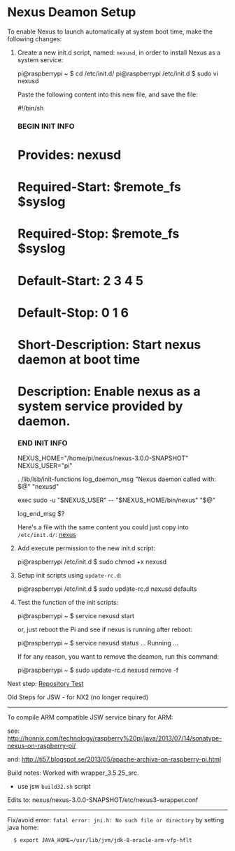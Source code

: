 Nexus Deamon Setup
==================
   
   To enable Nexus to launch automatically at system boot time, make the following changes:
   
   1. Create a new init.d script, named: `nexusd`, in order to install Nexus as a system service: 
   
        pi@raspberrypi ~ $ cd /etc/init.d/
        pi@raspberrypi /etc/init.d $ sudo vi nexusd
        
      Paste the following content into this new file, and save the file:
   
        #!/bin/sh
        ### BEGIN INIT INFO
        # Provides:          nexusd
        # Required-Start:    $remote_fs $syslog
        # Required-Stop:     $remote_fs $syslog
        # Default-Start:     2 3 4 5
        # Default-Stop:      0 1 6
        # Short-Description: Start nexus daemon at boot time
        # Description:       Enable nexus as a system service provided by daemon.
        ### END INIT INFO
      
        NEXUS_HOME="/home/pi/nexus/nexus-3.0.0-SNAPSHOT"
        NEXUS_USER="pi"
        
        . /lib/lsb/init-functions
        log_daemon_msg "Nexus daemon called with: $@" "nexusd"
        
        exec sudo -u "$NEXUS_USER" -- "$NEXUS_HOME/bin/nexus" "$@"
        
        log_end_msg $?       

      Here's a file with the same content you could just copy into `/etc/init.d/`: [nexus](scripts/nexusd)
        
   3. Add execute permission to the new init.d script:

        pi@raspberrypi /etc/init.d $ sudo chmod +x nexusd        

   4. Setup init scripts using `update-rc.d`:
   
        pi@raspberrypi /etc/init.d $ sudo update-rc.d nexusd defaults
        
   5. Test the function of the init scripts:
   
        pi@raspberrypi ~ $ service nexusd start
        
      or, just reboot the Pi and see if nexus is running after reboot:
      
        pi@raspberrypi ~ $ service nexusd status
        ...
        Running ...
        
      If for any reason, you want to remove the deamon, run this command:
      
        pi@raspberrypi ~ $ sudo update-rc.d nexusd remove -f
        

   
Next step: [Repository Test](repotest.html)





 Old Steps for JSW - for NX2 (no longer required)

 ---------------------------
   
   To compile ARM compatible JSW service binary for ARM:
    
   see:
    http://honnix.com/technology/raspberry%20pi/java/2013/07/14/sonatype-nexus-on-raspberry-pi/

   and:
    http://ti57.blogspot.se/2013/05/apache-archiva-on-raspberry-pi.html

   Build notes: Worked with wrapper_3.5.25_src.
   
   - use jsw `build32.sh` script
   
   Edits to: nexus/nexus-3.0.0-SNAPSHOT/etc/nexus3-wrapper.conf 
   
   ------------------------------------------------------------
   
   Fix/avoid error: `fatal error: jni.h: No such file or directory` by setting java home: 
   
      $ export JAVA_HOME=/usr/lib/jvm/jdk-8-oracle-arm-vfp-hflt
   
   

